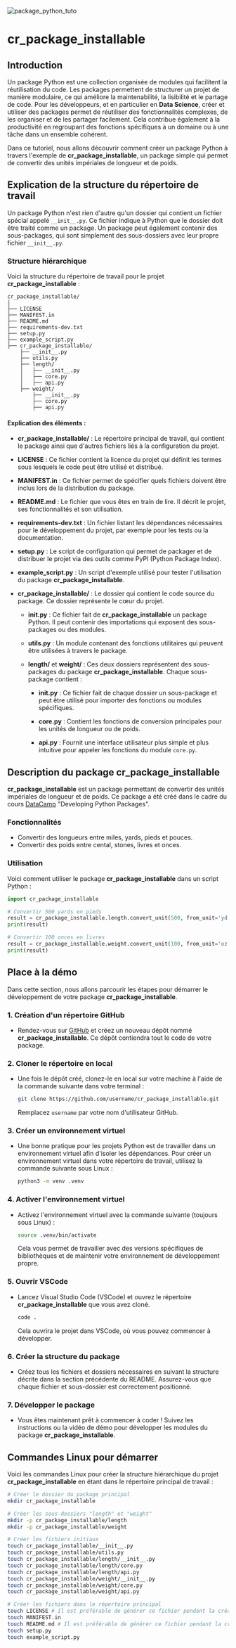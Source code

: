 ![package_python_tuto](https://github.com/user-attachments/assets/93d342ad-742d-41dd-9597-77fc701b5a0b)

# cr_package_installable

## Introduction

Un package Python est une collection organisée de modules qui facilitent la réutilisation du code. Les packages permettent de structurer un projet de manière modulaire, ce qui améliore la maintenabilité, la lisibilité et le partage de code. Pour les développeurs, et en particulier en **Data Science**, créer et utiliser des packages permet de réutiliser des fonctionnalités complexes, de les organiser et de les partager facilement. Cela contribue également à la productivité en regroupant des fonctions spécifiques à un domaine ou à une tâche dans un ensemble cohérent.

Dans ce tutoriel, nous allons découvrir comment créer un package Python à travers l'exemple de **cr_package_installable**, un package simple qui permet de convertir des unités impériales de longueur et de poids.

## Explication de la structure du répertoire de travail

Un package Python n'est rien d'autre qu'un dossier qui contient un fichier spécial appelé `__init__.py`. Ce fichier indique à Python que le dossier doit être traité comme un package. Un package peut également contenir des sous-packages, qui sont simplement des sous-dossiers avec leur propre fichier `__init__.py`.

### Structure hiérarchique

Voici la structure du répertoire de travail pour le projet **cr_package_installable** :

```
cr_package_installable/
│
├── LICENSE
├── MANIFEST.in
├── README.md
├── requirements-dev.txt
├── setup.py
├── example_script.py
├── cr_package_installable/
    ├── __init__.py
    ├── utils.py
    ├── length/
    │   ├── __init__.py
    │   ├── core.py
    │   ├── api.py
    ├── weight/
        ├── __init__.py
        ├── core.py
        ├── api.py
```

#### Explication des éléments :

- **cr_package_installable/** : Le répertoire principal de travail, qui contient le package ainsi que d'autres fichiers liés à la configuration du projet.
  
- **LICENSE** : Ce fichier contient la licence du projet qui définit les termes sous lesquels le code peut être utilisé et distribué.
  
- **MANIFEST.in** : Ce fichier permet de spécifier quels fichiers doivent être inclus lors de la distribution du package.
  
- **README.md** : Le fichier que vous êtes en train de lire. Il décrit le projet, ses fonctionnalités et son utilisation.
  
- **requirements-dev.txt** : Un fichier listant les dépendances nécessaires pour le développement du projet, par exemple pour les tests ou la documentation.
  
- **setup.py** : Le script de configuration qui permet de packager et de distribuer le projet via des outils comme PyPI (Python Package Index).
  
- **example_script.py** : Un script d'exemple utilisé pour tester l'utilisation du package **cr_package_installable**.

- **cr_package_installable/** : Le dossier qui contient le code source du package. Ce dossier représente le cœur du projet.

  - **__init__.py** : Ce fichier fait de **cr_package_installable** un package Python. Il peut contenir des importations qui exposent des sous-packages ou des modules.
  
  - **utils.py** : Un module contenant des fonctions utilitaires qui peuvent être utilisées à travers le package.
  
  - **length/** et **weight/** : Ces deux dossiers représentent des sous-packages du package **cr_package_installable**. Chaque sous-package contient :
    
    - **__init__.py** : Ce fichier fait de chaque dossier un sous-package et peut être utilisé pour importer des fonctions ou modules spécifiques.
    
    - **core.py** : Contient les fonctions de conversion principales pour les unités de longueur ou de poids.
    
    - **api.py** : Fournit une interface utilisateur plus simple et plus intuitive pour appeler les fonctions du module `core.py`.

## Description du package cr_package_installable

**cr_package_installable** est un package permettant de convertir des unités impériales de longueur et de poids. Ce package a été créé dans le cadre du cours [DataCamp](https://www.datacamp.com) "Developing Python Packages".

### Fonctionnalités

- Convertir des longueurs entre miles, yards, pieds et pouces.
- Convertir des poids entre cental, stones, livres et onces.

### Utilisation

Voici comment utiliser le package **cr_package_installable** dans un script Python :

```python
import cr_package_installable

# Convertir 500 yards en pieds
result = cr_package_installable.length.convert_unit(500, from_unit='yd', to_unit='ft')  # renvoie 1500.0
print(result)

# Convertir 100 onces en livres
result = cr_package_installable.weight.convert_unit(100, from_unit='oz', to_unit='lb')  # renvoie 6.25
print(result)
```


## Place à la démo

Dans cette section, nous allons parcourir les étapes pour démarrer le développement de votre package **cr_package_installable**.

### 1. Création d'un répertoire GitHub

- Rendez-vous sur [GitHub](https://github.com/) et créez un nouveau dépôt nommé **cr_package_installable**. Ce dépôt contiendra tout le code de votre package.

### 2. Cloner le répertoire en local

- Une fois le dépôt créé, clonez-le en local sur votre machine à l'aide de la commande suivante dans votre terminal :

  ```bash
  git clone https://github.com/username/cr_package_installable.git
  ```

  Remplacez `username` par votre nom d'utilisateur GitHub.

### 3. Créer un environnement virtuel

- Une bonne pratique pour les projets Python est de travailler dans un environnement virtuel afin d'isoler les dépendances. Pour créer un environnement virtuel dans votre répertoire de travail, utilisez la commande suivante sous Linux :

  ```bash
  python3 -m venv .venv
  ```

### 4. Activer l'environnement virtuel

- Activez l'environnement virtuel avec la commande suivante (toujours sous Linux) :

  ```bash
  source .venv/bin/activate
  ```

  Cela vous permet de travailler avec des versions spécifiques de bibliothèques et de maintenir votre environnement de développement propre.

### 5. Ouvrir VSCode

- Lancez Visual Studio Code (VSCode) et ouvrez le répertoire **cr_package_installable** que vous avez cloné.

  ```bash
  code .
  ```

  Cela ouvrira le projet dans VSCode, où vous pouvez commencer à développer.

### 6. Créer la structure du package

- Créez tous les fichiers et dossiers nécessaires en suivant la structure décrite dans la section précédente du README. Assurez-vous que chaque fichier et sous-dossier est correctement positionné.

### 7. Développer le package

- Vous êtes maintenant prêt à commencer à coder ! Suivez les instructions ou la vidéo de démo pour développer les modules du package **cr_package_installable**.


## Commandes Linux pour démarrer

Voici les commandes Linux pour créer la structure hiérarchique du projet **cr_package_installable** en étant dans le répertoire principal de travail :

```bash
# Créer le dossier du package principal
mkdir cr_package_installable

# Créer les sous-dossiers "length" et "weight"
mkdir -p cr_package_installable/length
mkdir -p cr_package_installable/weight

# Créer les fichiers initiaux
touch cr_package_installable/__init__.py
touch cr_package_installable/utils.py
touch cr_package_installable/length/__init__.py
touch cr_package_installable/length/core.py
touch cr_package_installable/length/api.py
touch cr_package_installable/weight/__init__.py
touch cr_package_installable/weight/core.py
touch cr_package_installable/weight/api.py

# Créer les fichiers dans le répertoire principal
touch LICENSE # Il est préférable de générer ce fichier pendant la création du répertoire GitHub. J'ai choisi la licence MIT
touch MANIFEST.in
touch README.md # Il est préférable de générer ce fichier pendant la création du répertoire GitHub.
touch setup.py
touch example_script.py
```

